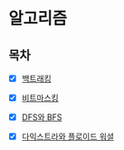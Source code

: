 # 알고리즘

## 목차

* [x] [백트래킹](https://github.com/99MinSu/CS-Study/blob/main/Algorithm/DatabaseType.md)

* [x] [비트마스킹](https://github.com/99MinSu/CS-Study/blob/main/Algorithm/Database_Basic.md)

* [x] [DFS와 BFS](https://github.com/99MinSu/CS-Study/blob/main/Algorithm/DFS_BFS.md)

* [x] [다익스트라와 플로이드 워셜](https://github.com/99MinSu/CS-Study/blob/main/Algorithm/Dijkstra&Floyd_Warshall.md)
